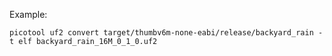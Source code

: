 
Example:

```text
picotool uf2 convert target/thumbv6m-none-eabi/release/backyard_rain -t elf backyard_rain_16M_0_1_0.uf2
```
